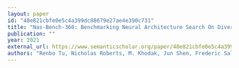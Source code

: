 ```yaml
---
layout: paper
id: "48e821cbfe0e5c4a399dc88679e27ae4e390c731"
title: "Nas-Bench-360: Benchmarking Neural Architecture Search On Diverse Tasks"
publication: ""
year: 2021
external_url: https://www.semanticscholar.org/paper/48e821cbfe0e5c4a399dc88679e27ae4e390c731
authors: "Renbo Tu, Nicholas Roberts, M. Khodak, Jun Shen, Frederic Sala, Ameet S. Talwalkar"
---
```

